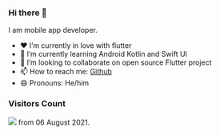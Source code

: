 ### Hi there 👋

I am mobile app developer.

- ❤️ I’m currently in love with flutter
- 🌱 I’m currently learning Android Kotlin and Swift UI
- 👯 I’m looking to collaborate on open source Flutter project
- 📫 How to reach me: [Github](https://github.com/TheAlphaApp)
- 😄 Pronouns:  He/him

### Visitors Count
![](https://komarev.com/ghpvc/?username=TheAlphaApp) from 06 August 2021.
